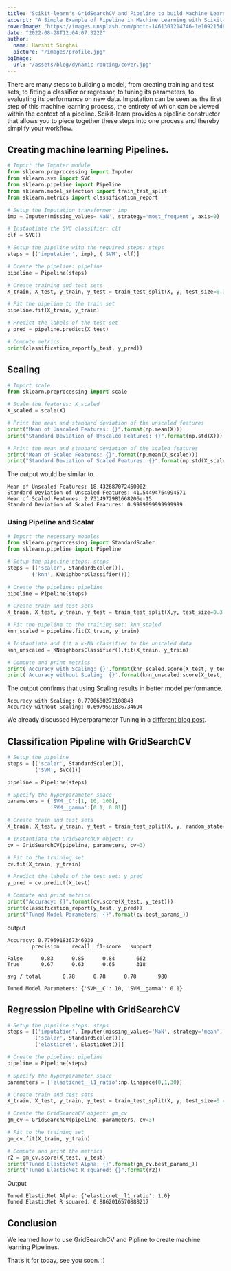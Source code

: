 ```yaml
---
title: "Scikit-learn's GridSearchCV and Pipeline to build Machine Learning models"
excerpt: "A Simple Example of Pipeline in Machine Learning with Scikit-learn"
coverImage: "https://images.unsplash.com/photo-1461301214746-1e109215d6d3?ixlib=rb-1.2.1&ixid=MnwxMjA3fDB8MHxwaG90by1wYWdlfHx8fGVufDB8fHx8&auto=format&fit=crop&w=2070&q=80"
date: "2022-08-28T12:04:07.322Z"
author:
  name: Harshit Singhai
  picture: "/images/profile.jpg"
ogImage:
  url: "/assets/blog/dynamic-routing/cover.jpg"
---
```


There are many steps to building a model, from creating training and test sets, to fitting a classifier or regressor, to tuning its parameters, to evaluating its performance on new data. Imputation can be seen as the first step of this machine learning process, the entirety of which can be viewed within the context of a pipeline. Scikit-learn provides a pipeline constructor that allows you to piece together these steps into one process and thereby simplify your workflow.

## Creating machine learning Pipelines.


```python
# Import the Imputer module
from sklearn.preprocessing import Imputer
from sklearn.svm import SVC
from sklearn.pipeline import Pipeline
from sklearn.model_selection import train_test_split
from sklearn.metrics import classification_report

# Setup the Imputation transformer: imp
imp = Imputer(missing_values='NaN', strategy='most_frequent', axis=0)

# Instantiate the SVC classifier: clf
clf = SVC()

# Setup the pipeline with the required steps: steps
steps = [('imputation', imp), ('SVM', clf)]

# Create the pipeline: pipeline
pipeline = Pipeline(steps)

# Create training and test sets
X_train, X_test, y_train, y_test = train_test_split(X, y, test_size=0.3, random_state=42)

# Fit the pipeline to the train set
pipeline.fit(X_train, y_train)

# Predict the labels of the test set
y_pred = pipeline.predict(X_test)

# Compute metrics
print(classification_report(y_test, y_pred))
```

## Scaling

```python
# Import scale
from sklearn.preprocessing import scale

# Scale the features: X_scaled
X_scaled = scale(X)

# Print the mean and standard deviation of the unscaled features
print("Mean of Unscaled Features: {}".format(np.mean(X)))
print("Standard Deviation of Unscaled Features: {}".format(np.std(X)))

# Print the mean and standard deviation of the scaled features
print("Mean of Scaled Features: {}".format(np.mean(X_scaled)))
print("Standard Deviation of Scaled Features: {}".format(np.std(X_scaled)))
```

The output would be similar to.

```terminal
Mean of Unscaled Features: 18.432687072460002
Standard Deviation of Unscaled Features: 41.54494764094571
Mean of Scaled Features: 2.7314972981668206e-15
Standard Deviation of Scaled Features: 0.9999999999999999
```

### Using Pipeline and Scalar

```python
# Import the necessary modules
from sklearn.preprocessing import StandardScaler
from sklearn.pipeline import Pipeline

# Setup the pipeline steps: steps
steps = [('scaler', StandardScaler()),
        ('knn', KNeighborsClassifier())]
        
# Create the pipeline: pipeline
pipeline = Pipeline(steps)

# Create train and test sets
X_train, X_test, y_train, y_test = train_test_split(X,y, test_size=0.3, random_state=42)

# Fit the pipeline to the training set: knn_scaled
knn_scaled = pipeline.fit(X_train, y_train)

# Instantiate and fit a k-NN classifier to the unscaled data
knn_unscaled = KNeighborsClassifier().fit(X_train, y_train)

# Compute and print metrics
print('Accuracy with Scaling: {}'.format(knn_scaled.score(X_test, y_test)))
print('Accuracy without Scaling: {}'.format(knn_unscaled.score(X_test, y_test)))
```

The output confirms that using Scaling results in better model performance.

```terminal
Accuracy with Scaling: 0.7700680272108843
Accuracy without Scaling: 0.6979591836734694
```

We already discussed Hyperparameter Tuning in a [different blog post](https://fictionally-irrelevant.vercel.app/posts/hyperparameter-tuning-in-classification-regression).

## Classification Pipeline with GridSearchCV

```python
# Setup the pipeline
steps = [('scaler', StandardScaler()),
         ('SVM', SVC())]

pipeline = Pipeline(steps)

# Specify the hyperparameter space
parameters = {'SVM__C':[1, 10, 100],
              'SVM__gamma':[0.1, 0.01]}

# Create train and test sets
X_train, X_test, y_train, y_test = train_test_split(X, y, random_state=21, test_size=0.2)

# Instantiate the GridSearchCV object: cv
cv = GridSearchCV(pipeline, parameters, cv=3)

# Fit to the training set
cv.fit(X_train, y_train)

# Predict the labels of the test set: y_pred
y_pred = cv.predict(X_test)

# Compute and print metrics
print("Accuracy: {}".format(cv.score(X_test, y_test)))
print(classification_report(y_test, y_pred))
print("Tuned Model Parameters: {}".format(cv.best_params_))
```

output

```terminal
Accuracy: 0.7795918367346939
        precision    recall  f1-score   support

False      0.83      0.85      0.84       662
True       0.67      0.63      0.65       318

avg / total       0.78      0.78      0.78       980

Tuned Model Parameters: {'SVM__C': 10, 'SVM__gamma': 0.1}
```

## Regression Pipeline with GridSearchCV

```python
# Setup the pipeline steps: steps
steps = [('imputation', Imputer(missing_values='NaN', strategy='mean', axis=0)),
         ('scaler', StandardScaler()),
         ('elasticnet', ElasticNet())]

# Create the pipeline: pipeline 
pipeline = Pipeline(steps)

# Specify the hyperparameter space
parameters = {'elasticnet__l1_ratio':np.linspace(0,1,30)}

# Create train and test sets
X_train, X_test, y_train, y_test = train_test_split(X, y, test_size=0.4, random_state=42)

# Create the GridSearchCV object: gm_cv
gm_cv = GridSearchCV(pipeline, parameters, cv=3)

# Fit to the training set
gm_cv.fit(X_train, y_train)

# Compute and print the metrics
r2 = gm_cv.score(X_test, y_test)
print("Tuned ElasticNet Alpha: {}".format(gm_cv.best_params_))
print("Tuned ElasticNet R squared: {}".format(r2))
```

Output
```terminal
Tuned ElasticNet Alpha: {'elasticnet__l1_ratio': 1.0}
Tuned ElasticNet R squared: 0.8862016570888217
```

## Conclusion

We learned how to use GridSearchCV and Pipline to create machine learning Pipelines.

That’s it for today, see you soon. :)
